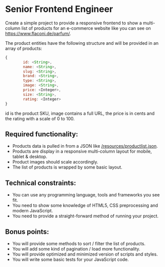# Senior Frontend Engineer

Create a simple project to provide a responsive frontend to show a multi-column list of products for an e-commerce website like you can see on https://www.flaconi.de/parfum/.

The product entities have the following structure and will be provided in an array of products:
```javascript
{
        id: <String>,
        name: <String>,
        slug: <String>,
        brand: <String>,
        type: <String>,
        image: <String>,
        price: <Integer>,
        size: <String>,
        rating: <Integer>
}
```

id is the product SKU, image contains a full URL, the price is in cents and the rating with a scale of 0 to 100.

## Required functionality:

* Products data is pulled in from a JSON like [/resources/productlist.json](resources/productlist.json).
* Products are display in a responsive multi-column layout for mobile, tablet & desktop.
* Product images should scale accordingly.
* The list of products is wrapped by some basic layout.

## Technical constraints:

* You can use any programming language, tools and frameworks you see fit.
* You need to show some knowledge of HTML5, CSS preprocessing and modern JavaScript.
* You need to provide a straight-forward method of running your project.

## Bonus points:

* You will provide some methods to sort / filter the list of products.
* You will add some kind of pagination / load more functionality.
* You will provide optimized and minimized version of scripts and styles.
* You will write some basic tests for your JavaScript code.
